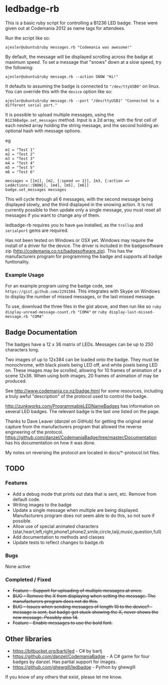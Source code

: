 # ledbadge-rb

This is a basic ruby script for controlling a B1236 LED badge. These were given out at Codemania 2012 as name tags for attendees. 

Run the script like so:

    ajesler@ubuntu$ruby messages.rb "Codemania was awesome!"

By default, the message will be displayed scrolling across the badge at maximum speed.
To set a message that "snows" down at a slow speed, try the following:

    ajesler@ubuntu$ruby message.rb --action SNOW "Hi!"

It defaults to assuming the badge is connected to `"/dev/ttyUSB0"` on linux. You can override this with the `device` option like so:

    ajesler@ubuntu$ruby message.rb --port "/dev/ttyUSB1" "Connected to a different serial port."

It is possible to upload multiple messages, using the `B1236Badge.set_messages` method. Input is a 2d array, with the first cell of each nested array holding the string message, and the second holding an optional hash with message options.

eg 

    m1 = "Test 1"
    m2 = "Test 2"
    m3 = "Test 3"
    m4 = "Test 4"
    m5 = "Test 5"
    m6 = "Test 6"
    
    messages = [[m1], [m2, {:speed => 1}], [m3, {:action => LedActions::SNOW}], [m4], [m5], [m6]]
    badge.set_messages messages

This will cycle through all 6 messages, with the second message being displayed slowly, and the third displayed in the snowing action. It is not currently possible to then update only a single message, you must reset all messages if you want to change any of them. 


ledbadge-rb requires you to have `gem` installed, as the `trollop` and `serialport` gems are required.

Has not been tested on Windows or OSX yet. Windows may require the install of a driver for the device. The driver is included in the badgesoftware zip (http://codemania.co.nz/badgesoftware.zip). This has the manufacturers program for programming the badge and supports all badge funtionality.

### Example Usage

For an example program using the badge code, see `https://gist.github.com/2291504`. This integrates with Skype on Windows to display the number of missed messages, or the last missed message. 

To use, download the three files in the gist above, and then run like so `ruby display-unread-message-count.rb "COM4"` or `ruby display-last-missed-message.rb "COM4"`

## Badge Documentation 

The badges have a 12 x 36 matrix of LEDs. Messages can be up to 250 characters long.

Two images of up to 12x384 can be loaded onto the badge. They must be monochrome, with black pixels being LED off, and white pixels being LED on.
These images may be scrolled, allowing for 10 frames of animation of a scene 12x36. When using both images, 20 frames of animation of may be produced.

See http://www.codemania.co.nz/badge.html for some resources, including a truly awful "description" of the protocol used to control the badge.

http://zunkworks.com/ProgrammableLEDNameBadges has information on several LED badges. The relevant badge is the last one listed on the page.

Thanks to Dave Leaver (danzel on GitHub) for getting the original serial capture from the manufacturers program that allowed the reverse engineering of the protocol. 
https://github.com/danzel/CodemaniaBadge/tree/master/Documentation has his documentation on how it was done.

My notes on reversing the protocol are located in docs/*-protocol.txt files.


## TODO

### Features
- Add a debug mode that prints out data that is sent, etc. Remove from default code.
- Writing images to the badge
- Update a single message when multiple are being displayed. Manufacturers program does not seem able to do this, so not sure if possible. 
- Allow use of special animated characters (star,heart,left,right,phone1,phone2,smile,circle,taiji,music,question,full)
- Add documentation to methods and classes
- Update tests to reflect changes to badge.rb

### Bugs
None active

### Completed / Fixed
- ~~Feature - Support for uploading of multiple messages at once.~~
- ~~BUG - Remove the X from displaying when setting the message. The manufacturers program does not do this.~~
- ~~BUG - Issues when sending messages of length 10 to the device? - message is sent, but badge get stuck showing the X, never shows the new message. Possibly also 14.~~
- ~~Feature - Enable messages to use the bold font.~~


## Other libraries

* https://bitbucket.org/bartj/led - C# by bartj
* https://github.com/danzel/CodemaniaBadge - A C# game for four badges by danzel. Has partial support for images.
* https://github.com/ghewgill/ledbadge - Python by ghewgill

If you know of any others that exist, please let me know.